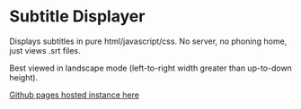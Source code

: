 # Subtitle Displayer

Displays subtitles in pure html/javascript/css. No server, no phoning home,
just views .srt files.

Best viewed in landscape mode (left-to-right width greater than up-to-down
height).

[Github pages hosted instance here](https://stephen-seo.github.io/subtitle_displayer/)
